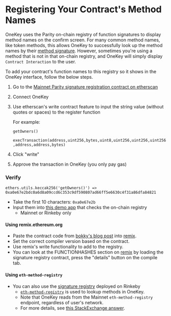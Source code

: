 # Registering Your Contract's Method Names

OneKey uses the Parity on-chain registry of function signatures to display method names on the confirm screen. For many common method names, like token methods, this allows OneKey to successfully look up the method names by their [method signature](https://solidity.readthedocs.io/en/v0.4.21/abi-spec.html). However, sometimes you're using a method that is not in that on-chain registry, and OneKey will simply display `Contract Interaction` to the user.

To add your contract's function names to this registry so it shows in the OneKey interface, follow the below steps.

1. Go to the [Mainnet Parity signature registration contract on etherscan](https://etherscan.io/address/0x44691b39d1a75dc4e0a0346cbb15e310e6ed1e86#writeContract)
2. Connect OneKey
3.  Use etherscan's write contract feature to input the string value (without quotes or spaces) to the register function

    For example:

    `getOwners()`

    `execTransaction(address,uint256,bytes,uint8,uint256,uint256,uint256,address,address,bytes)`
4. Click "write"
5. Approve the transaction in OneKey (you only pay gas)

### Verify <a href="#verify" id="verify"></a>

`ethers.utils.keccak256('getOwners()') => 0xa0e67e2bdc0a6d8a09ccd6c353c9df590807ad66ff5e6630c4f31a86dfa84821`

* Take the first 10 characters: `0xa0e67e2b`
* Input them into [this demo app](https://jennypollack.github.io/function\_signature\_registry/) that checks the on-chain registry
  * Mainnet or Rinkeby only

#### Using remix.ethereum.org <a href="#using-remixethereumorg" id="using-remixethereumorg"></a>

* Paste the contract code from [bokky's blog post](https://www.bokconsulting.com.au/blog/a-quick-look-at-paritys-signature-registry-contract/) into [remix](https://remix.ethereum.org).
* Set the correct compiler version based on the contract.
* Use remix's write functionality to add to the registry.
* You can look at the FUNCTIONHASHES section on [remix](https://remix.ethereum.org) by loading the signature registry contract, press the "details" button on the compile tab.

#### Using `eth-method-registry` <a href="#using-eth-method-registry" id="using-eth-method-registry"></a>

* You can also use the [signature registry](https://rinkeby.etherscan.io/address/0x0c0831fb1ec7442485fb41a033ba188389a990b4) deployed on Rinkeby
  * [`eth-method-registry`](https://github.com/OneKey/eth-method-registry) is used to lookup methods in OneKey.
  * Note that OneKey reads from the Mainnet `eth-method-registry` endpoint, regardless of user's network.
  * For more details, see [this StackExchange answer](https://ethereum.stackexchange.com/questions/59678/metamask-shows-unknown-function-when-calling-method-send-function).
